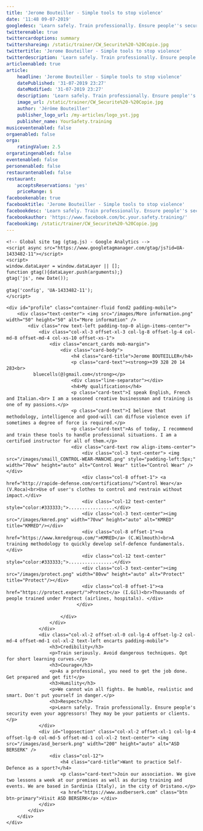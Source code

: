 ```yaml
---
title: 'Jerome Bouteiller - Simple tools to stop violence'
date: '11:48 09-07-2019'
googledesc: 'Learn safely. Train professionally. Ensure people''s security even your aggressors! They may be your patients or clients.'
twitterenable: true
twittercardoptions: summary
twittershareimg: /static/trainer/CW_Securite%20-%20Copie.jpg
twittertitle: 'Jerome Bouteiller - Simple tools to stop violence'
twitterdescription: 'Learn safely. Train professionally. Ensure people''s security even your aggressors! They may be your patients or clients.'
articleenabled: true
article:
    headline: 'Jerome Bouteiller - Simple tools to stop violence'
    datePublished: '31-07-2019 23:27'
    dateModified: '31-07-2019 23:27'
    description: 'Learn safely. Train professionally. Ensure people''s security even your aggressors! They may be your patients or clients.'
    image_url: /static/trainer/CW_Securite%20-%20Copie.jpg
    author: 'Jérôme Bouteiller'
    publisher_logo_url: /my-articles/logo_yst.jpg
    publisher_name: YourSafety.training
musiceventenabled: false
orgaenabled: false
orga:
    ratingValue: 2.5
orgaratingenabled: false
eventenabled: false
personenabled: false
restaurantenabled: false
restaurant:
    acceptsReservations: 'yes'
    priceRange: $
facebookenable: true
facebooktitle: 'Jerome Bouteiller - Simple tools to stop violence'
facebookdesc: 'Learn safely. Train professionally. Ensure people''s security even your aggressors! They may be your patients or clients.'
facebookauthor: 'https://www.facebook.com/bc.your.safety.training/'
facebookimg: /static/trainer/CW_Securite%20-%20Copie.jpg
---
```


<html lang="en">

<head>
    <meta charset="utf-8">
    <meta http-equiv="X-UA-Compatible" content="IE=edge">
    <meta name="viewport" content="width=device-width, initial-scale=1, maximum-scale=1, user-scalable=no">
    <title>Your Safety Training - Jérôme Bouteiller safety and self-defense trainer</title>
    <meta name="description" content="Jérôme Bouteiller has tracked records in training safety and self-defense for civilians. Thanks to selected tools (Control Wear and KMRED), your learning curve is shorter.">
    <meta name="" keywords="jerome bouteiller, trainer, instructor, asd berserk, wilmouth, roca, krav maga, control wear, kmred, protect, europe">
    <!-- Bootstrap -->
    <link rel="stylesheet" href="/scss/bootstrap-4.0.0.css">
    <link rel="stylesheet" href="/scss/bluecells.css">
    <link rel="stylesheet" href="https://use.typekit.net/rqs1uhe.css">
    <!-- Responsive -->
    <link rel="stylesheet" href="/scss/responsive.css">

    <!-- Global site tag (gtag.js) - Google Analytics -->
    <script async src="https://www.googletagmanager.com/gtag/js?id=UA-1433482-11"></script>
    <script>
    window.dataLayer = window.dataLayer || [];
    function gtag(){dataLayer.push(arguments);}
    gtag('js', new Date());

    gtag('config', 'UA-1433482-11');
    </script>

</head>

<body>

    <div id="profile" class="container-fluid fond2 padding-mobile">
        <div class="text-center"> <img src="/images/More information.png" width="50" height="50" alt="More information" />
            <div class="row text-left padding-top-0 align-items-center">
                <div class="col-xl-3 offset-xl-3 col-lg-8 offset-lg-4 col-md-8 offset-md-4 col-xs-10 offset-xs-1">
                    <div class="encart_cards mob-margin">
                        <div class="card-body">
                            <h4 class="card-title">Jerome BOUTEILLER</h4>
                            <p class="card-text"><strong>+39 328 20 14 283<br>
              bluecells(@)gmail.com</strong></p>
                            <div class="line-separator"></div>
                            <h4>My qualifications</h4>
                            <p class="card-text">I speak English, French and Italian.<br> I am a seasoned creative businessman and training is one of my passions.</p>
                            <p class="card-text">I believe that methodology, intelligence and good-will can diffuse violence even if sometimes a degree of force is required.</p>
                            <p class="card-text">As of today, I recommend and train these tools to handle professional situations. I am a certified instructor for all of them.</p>
                            <div class="card-text row align-items-center">
                                <div class="col-3 text-center"> <img src="/images/smaill_CONTROL-WEAR-MANCHE.png" style="padding-left:5px;" width="70vw" height="auto" alt="Control Wear" title="Control Wear" /></div>
                                <div class="col-8 offset-1"> <a href="http://rapide-defense.com/certifications/">Control Wear</a> (V.Roca)<br>Use of user's clothes to control and restrain without impact.</div>
                                <div class="col-12 text-center" style="color:#333333;">.................</div>
                                <div class="col-3 text-center"><img src="/images/kmred.png" width="70vw" height="auto" alt="KMRED" title="KMRED"/></div>
                                <div class="col-8 offset-1"><a href="https://www.kmredgroup.com/">KMRED</a> (C.Wilmouth)<br>A training methodology to quickly develop self-defence fundamentals. </div>
                                <div class="col-12 text-center" style="color:#333333;">.................</div>
                                <div class="col-3 text-center"><img src="/images/protect.png" width="80vw" height="auto" alt="Protect" title="Protect"/></div>
                                <div class="col-8 offset-1"><a href="https://protect.expert/">Protect</a> (I.Gil)<br>Thousands of people trained under Protect (airlines, hospitals). </div>
                              </div>

                        </div>
                    </div>
                </div>
                <div class="col-xl-2 offset-xl-0 col-lg-4 offset-lg-2 col-md-4 offset-md-1 col-xl-2 text-left encarts padding-mobile">
                    <h3>Credibility</h3>
                    <p>Train seriously. Avoid dangerous techniques. Opt for short learning curves.</p>
                    <h3>Courage</h3>
                    <p>As a professional, you need to get the job done. Get prepared and get fit!</p>
                    <h3>Humility</h3>
                    <p>We cannot win all fights. Be humble, realistic and smart. Don't put yourself in danger.</p>
                    <h3>Respect</h3>
                    <p>Learn safely. Train professionally. Ensure people's security even your aggressors! They may be your patients or clients.</p>
                </div>
                <div id="logosection" class="col-xl-2 offset-xl-1 col-lg-4  offset-lg-0 col-md-5 offset-md-1 col-xl-2 text-center"> <img src="/images/asd_berserk.png" width="200" height="auto" alt="ASD BERSERK" />
                    <div class="col-12">
                        <h4 class="card-title">Want to practice Self-Defence as a sport?</h4>
                        <p class="card-text">Join our association. We give two lessons a week at our premises as well as during training and events. We are based in Sardinia (Italy), in the city of Oristano.</p>
                        <a href="https://www.asdberserk.com" class="btn btn-primary">Visit ASD BERSERK</a> </div>
                </div>
            </div>
        </div>
    </div>

</body>
<!-- jQuery (necessary for Bootstrap's JavaScript plugins) -->
<script src="js/jquery-3.2.1.min.js"></script>
<!-- Include all compiled plugins (below), or include individual files as needed -->
<script src="js/popper.min.js"></script>
<script src="js/bootstrap-4.0.0.js"></script>

</html>

